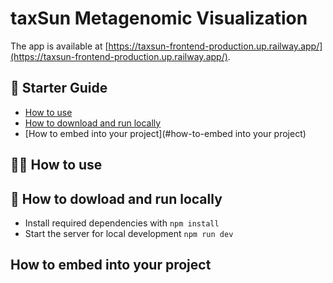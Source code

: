 # taxSun Metagenomic Visualization

The app is available at [https://taxsun-frontend-production.up.railway.app/](https://taxsun-frontend-production.up.railway.app/).

## 📃 Starter Guide

- [How to use](#how-to-use)
- [How to download and run locally](#how-to-download-and-run-locally)
- [How to embed into your project](#how-to-embed into your project)

## 💁‍♀️ How to use

## 🔻 How to dowload and run locally

- Install required dependencies with `npm install`
- Start the server for local development `npm run dev`

## How to embed into your project

